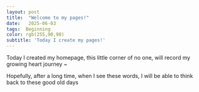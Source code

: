 ```yaml
---
layout: post
title:  "Welcome to my pages!"
date:   2025-06-03 
tags:  Beginning
color: rgb(255,90,90)
subtitle: 'Today I create my pages!'
---
```

Today I created my homepage, this little corner of no one, will record my growing heart journey ~

Hopefully, after a long time, when I see these words, I will be able to think back to these good old days


